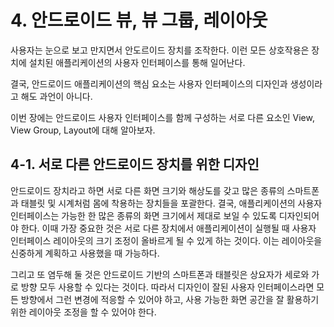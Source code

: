 # 4. 안드로이드 뷰, 뷰 그룹, 레이아웃

사용자는 눈으로 보고 만지면서 안도르이드 장치를 조작한다. 이런 모든 상호작용은 장치에 설치된 애플리케이션의 사용자 인터페이스를 통해 일어난다.  

결국, 안드로이드 애플리케이션의 핵심 요소는 사용자 인터페이스의 디자인과 생성이라고 해도 과언이 아니다.

이번 장에는 안드로이드 사용자 인터페이스를 함께 구성하는 서로 다른 요소인 View, View Group, Layout에 대해 알아보자.

## 4-1. 서로 다른 안드로이드 장치를 위한 디자인

안드로이드 장치라고 하면 서로 다른 화면 크기와 해상도를 갖고 많은 종류의 스마트폰과 태블릿 및 시계처럼 몸에 착용하는 장치들을 포괄한다. 결국, 애플리케이션의 사용자 인터페이스는 가능한 한 많은 종류의 화면 크기에서 제대로 보일 수 있도록 디자인되어야 한다. 이때 가장 중요한 것은 서로 다른 장치에서 애플리케이션이 실행될 때 사용자 인터페이스 레이아웃의 크기 조정이 올바르게 될 수 있게 하는 것이다. 이는 레이아웃을 신중하게 계획하고 사용했을 때 가능하다.

그리고 또 염두해 둘 것은 안드로이드 기반의 스마트폰과 태블릿은 상요자가 세로와 가로 방향 모두 사용할 수 있다는 것이다. 따라서 디자인이 잘된 사용자 인터페이스라면 모든 방향에서 그런 변경에 적응할 수 있어야 하고, 사용 가능한 화면 공간을 잘 활용하기 위한 레이아웃 조정을 할 수 있어야 한다.
